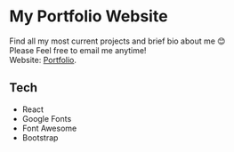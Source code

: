 # My Portfolio Website

Find all my most current projects and brief bio about me 😊   
Please Feel free to email me anytime!   
Website: [Portfolio](https://portfolio-et.herokuapp.com/).


## Tech
- React
- Google Fonts
- Font Awesome
- Bootstrap
